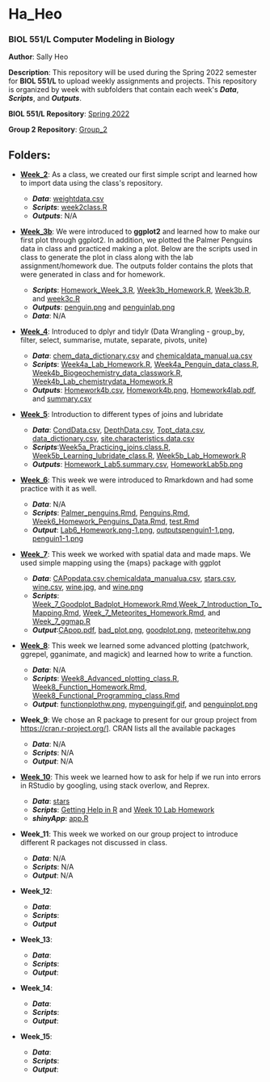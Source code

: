 # Ha_Heo

### BIOL 551/L Computer Modeling in Biology

**Author**: Sally Heo  

**Description**: This repository will be used during the Spring 2022 semester for **BIOL 551/L** to upload weekly assignments and projects. This repository is organized by week with subfolders that contain each week's **_Data_**, **_Scripts_**, and **_Outputs_**.  

**BIOL 551/L Repository**: [Spring 2022](https://github.com/Biol551-CSUN/Spring-2022) 

**Group 2 Repository**: [Group_2](https://github.com/Biol551-CSUN/Group_2)

## **Folders**:

* [**Week_2**](https://github.com/Biol551-CSUN/Ha_Heo/tree/main/Week_2): As a class, we created our first simple script and learned how to import data using the class's repository.  
  * **_Data_**: [weightdata.csv](https://github.com/Biol551-CSUN/Ha_Heo/blob/main/Week_2/Data/weightdata.csv) 
  * **_Scripts_**: [week2class.R](https://github.com/Biol551-CSUN/Ha_Heo/blob/main/Week_2/Scripts/week2class.R) 
  * **_Outputs_**: N/A   
    
* [**Week_3b**](https://github.com/Biol551-CSUN/Ha_Heo/tree/main/Week_3): We were introduced to **ggplot2** and learned how to make our first plot through ggplot2. In addition, we plotted the Palmer Penguins data in class and practiced making a plot. Below are the scripts used in class to generate the plot in class along with the lab assignment/homework due. The outputs folder contains the plots that were generated in class and for homework. 
  * **_Scripts_**: [Homework_Week_3.R](https://github.com/Biol551-CSUN/Ha_Heo/blob/main/Week_3/Scripts/Homework_Week_3.R), [Week3b_Homework.R](https://github.com/Biol551-CSUN/Ha_Heo/blob/main/Week_3/Scripts/Week3b_Homework.R), [Week3b.R](https://github.com/Biol551-CSUN/Ha_Heo/blob/main/Week_3/Scripts/week3b.R), and [week3c.R](https://github.com/Biol551-CSUN/Ha_Heo/blob/main/Week_3/Scripts/week3c.R)
  * **_Outputs_**: [penguin.png](https://github.com/Biol551-CSUN/Ha_Heo/blob/main/Week_3/Output/penguin.png) and [penguinlab.png](https://github.com/Biol551-CSUN/Ha_Heo/blob/main/Week_3/Output/penguinlab.png)
  * **_Data_**: N/A
  
* [**Week_4**](https://github.com/Biol551-CSUN/Ha_Heo/tree/main/Week_4): Introduced to dplyr and tidylr (Data Wrangling - group_by, filter, select, summarise, mutate, separate, pivots, unite)
  * **_Data_**: [chem_data_dictionary.csv](https://github.com/Biol551-CSUN/Ha_Heo/blob/main/Week_4/Data/chem_data_dictionary.csv) and [chemicaldata_manual.ua.csv](https://github.com/Biol551-CSUN/Ha_Heo/blob/main/Week_4/Data/chemicaldata_maunalua.csv)
  * **_Scripts_**: [Week4a_Lab_Homework.R](https://github.com/Biol551-CSUN/Ha_Heo/blob/main/Week_4/Scripts/Week4a_Lab_Homework.R), [Week4a_Penguin_data_class.R](https://github.com/Biol551-CSUN/Ha_Heo/blob/main/Week_4/Scripts/Week4a_Penguin_data_class.R), [Week4b_Biogeochemistry_data_classwork.R](https://github.com/Biol551-CSUN/Ha_Heo/blob/main/Week_4/Scripts/Week4b_Biogeochemistry_data_classwork.R), [Week4b_Lab_chemistrydata_Homework.R](https://github.com/Biol551-CSUN/Ha_Heo/blob/main/Week_4/Scripts/Week4b_Lab_chemistrydata_Homework.R)
  * **_Outputs_**: [Homework4b.csv](https://github.com/Biol551-CSUN/Ha_Heo/blob/main/Week_4/Outputs/Homework4b.csv), [Homework4b.png](https://github.com/Biol551-CSUN/Ha_Heo/blob/main/Week_4/Outputs/Homework4b.png), [Homework4lab.pdf](https://github.com/Biol551-CSUN/Ha_Heo/blob/main/Week_4/Outputs/Homework4lab.pdf), and [summary.csv](https://github.com/Biol551-CSUN/Ha_Heo/blob/main/Week_4/Outputs/summary.csv)

* [**Week_5**](https://github.com/Biol551-CSUN/Ha_Heo/tree/main/Week_5): Introduction to different types of joins and lubridate
  * **_Data_**: [CondData.csv](https://github.com/Biol551-CSUN/Ha_Heo/blob/main/Week_5/Data/CondData.csv), [DepthData.csv](https://github.com/Biol551-CSUN/Ha_Heo/blob/main/Week_5/Data/DepthData.csv), [Topt_data.csv](https://github.com/Biol551-CSUN/Ha_Heo/blob/main/Week_5/Data/Topt_data.csv), [data_dictionary.csv](https://github.com/Biol551-CSUN/Ha_Heo/blob/main/Week_5/Data/data_dictionary.csv), [site.characteristics.data.csv](https://github.com/Biol551-CSUN/Ha_Heo/blob/main/Week_5/Data/site.characteristics.data.csv)
  * **_Scripts_**:[Week5a_Practicing_joins.class.R](https://github.com/Biol551-CSUN/Ha_Heo/blob/main/Week_5/Scripts/Week5a_Practicing_joins_class.R), [Week5b_Learning_lubridate_class.R](https://github.com/Biol551-CSUN/Ha_Heo/blob/main/Week_5/Scripts/Week5b_Learning_lubridate_class.R), [Week5b_Lab_Homework.R](https://github.com/Biol551-CSUN/Ha_Heo/blob/main/Week_5/Scripts/Week5b_Lab_Homework.R)
  * **_Outputs_**: [Homework_Lab5.summary.csv](https://github.com/Biol551-CSUN/Ha_Heo/blob/main/Week_5/Output/Homework_Lab5_summary.csv), [HomeworkLab5b.png](https://github.com/Biol551-CSUN/Ha_Heo/blob/main/Week_5/Output/HomeworkLab5b.png)
 
 * [**Week_6**](https://github.com/Biol551-CSUN/Ha_Heo/tree/main/Week_6): This week we were introduced to Rmarkdown and had some practice with it as well.
   * **_Data_**: N/A
   * **_Scripts_**: [Palmer_penguins.Rmd](https://github.com/Biol551-CSUN/Ha_Heo/blob/main/Week_6/Scripts/Palmer_penguins.Rmd), [Penguins.Rmd](https://github.com/Biol551-CSUN/Ha_Heo/blob/main/Week_6/Scripts/Penguins.Rmd), [Week6_Homework_Penguins_Data.Rmd](https://github.com/Biol551-CSUN/Ha_Heo/blob/main/Week_6/Scripts/Week6_Homework_Penguins_Data.Rmd), [test.Rmd](https://github.com/Biol551-CSUN/Ha_Heo/blob/main/Week_6/Scripts/test.Rmd)
   * **_Output_**: [Lab6_Homework.png-1.png](https://github.com/Biol551-CSUN/Ha_Heo/blob/main/Week_6/Outputs/Lab6_Homework.png-1.png), [outputspenguin1-1.png](https://github.com/Biol551-CSUN/Ha_Heo/blob/main/Week_6/Outputs/outputspenguin1-1.png), [penguin1-1.png](https://github.com/Biol551-CSUN/Ha_Heo/blob/main/Week_6/Outputs/penguin1-1.png)
 
 * [**Week_7**](https://github.com/Biol551-CSUN/Ha_Heo/tree/main/Week_7): This week we worked with spatial data and made maps. We used simple mapping using the {maps} package with ggplot
   * **_Data_**: [CAPopdata.csv](https://github.com/Biol551-CSUN/Ha_Heo/blob/main/Week_7/Data/CAPopdata.csv),[chemicaldata_manualua.csv](https://github.com/Biol551-CSUN/Ha_Heo/blob/main/Week_7/Data/chemicaldata_maunalua.csv), [stars.csv](https://github.com/Biol551-CSUN/Ha_Heo/blob/main/Week_7/Data/stars.csv), [wine.csv](https://github.com/Biol551-CSUN/Ha_Heo/blob/main/Week_7/Data/wine.csv), [wine.jpg](https://github.com/Biol551-CSUN/Ha_Heo/blob/main/Week_7/Data/wine.jpg), and [wine.png](https://github.com/Biol551-CSUN/Ha_Heo/blob/main/Week_7/Data/wine.png)
   * **_Scripts_**: [Week_7_Goodplot_Badplot_Homework.Rmd](https://github.com/Biol551-CSUN/Ha_Heo/blob/main/Week_7/Scripts/Week_7_Goodplot_Badplot_Homework.Rmd),[Week_7_Introduction_To_Mapping.Rmd](https://github.com/Biol551-CSUN/Ha_Heo/blob/main/Week_7/Scripts/Week_7_Introduction_To_Mapping.Rmd), [Week_7_Meteorites_Homework.Rmd](https://github.com/Biol551-CSUN/Ha_Heo/blob/main/Week_7/Scripts/Week_7_Meteorites_Homework.Rmd), and [Week_7_ggmap.R](https://github.com/Biol551-CSUN/Ha_Heo/blob/main/Week_7/Scripts/Week_7_ggmap.R)
   * **_Output_**:[CApop.pdf](https://github.com/Biol551-CSUN/Ha_Heo/blob/main/Week_7/Output/CApop.pdf), [bad_plot.png](https://github.com/Biol551-CSUN/Ha_Heo/blob/main/Week_7/Output/bad_plot.png), [goodplot.png](https://github.com/Biol551-CSUN/Ha_Heo/blob/main/Week_7/Output/goodplot.png), [meteoritehw.png](https://github.com/Biol551-CSUN/Ha_Heo/blob/main/Week_7/Output/meteoritehw.png)
 
 * [**Week_8**](https://github.com/Biol551-CSUN/Ha_Heo/tree/main/Week_8): This week we learned some advanced plotting (patchwork, ggrepel, gganimate, and magick) and learned how to write a function. 
   * **_Data_**: N/A
   * **_Scripts_**: [Week8_Advanced_plotting_class.R](https://github.com/Biol551-CSUN/Ha_Heo/blob/main/Week_8/Scripts/Week8_Advanced_plotting_class.R), [Week8_Function_Homework.Rmd](https://github.com/Biol551-CSUN/Ha_Heo/blob/main/Week_8/Scripts/Week8_Function_Homework.Rmd), [Week8_Functional_Programming_class.Rmd](https://github.com/Biol551-CSUN/Ha_Heo/blob/main/Week_8/Scripts/Week8_Functional_Programming_class.Rmd)
   * **_Output_**: [functionplothw.png](https://github.com/Biol551-CSUN/Ha_Heo/blob/main/Week_8/Output/functionplothw.png), [mypenguingif.gif](https://github.com/Biol551-CSUN/Ha_Heo/blob/main/Week_8/Output/mypenguingif.gif), and [penguinplot.png](https://github.com/Biol551-CSUN/Ha_Heo/blob/main/Week_8/Output/penguinplot.png)
 
 * **Week_9**: We chose an R package to present for our group project from https://cran.r-project.org/]. CRAN lists all the available packages
   * **_Data_**: N/A
   * **_Scripts_**: N/A
   * **_Output_**: N/A
 
 * [**Week_10**](https://github.com/Biol551-CSUN/Ha_Heo/tree/main/Week_10): This week we learned how to ask for help if we run into errors in RStudio by googling, using stack overlow, and Reprex. 
   * **_Data_**: [stars](https://github.com/Biol551-CSUN/Ha_Heo/blob/main/Week_10/Data/stars.csv)
   * **_Scripts_**: [Getting Help in R](https://github.com/Biol551-CSUN/Ha_Heo/blob/main/Week_10/Scripts/Week10_Getting_Help_In_R.R) and [Week 10 Lab Homework](https://github.com/Biol551-CSUN/Ha_Heo/blob/main/Week_10/Scripts/Week10_Lab_Homework.R)
   * **_shinyApp_**: [app.R](https://github.com/Biol551-CSUN/Ha_Heo/blob/main/Week_10/shinyApp/app.R)
 
 * **Week_11**: This week we worked on our group project to introduce different R packages not discussed in class. 
   * **_Data_**: N/A
   * **_Scripts_**: N/A
   * **_Output_**: N/A
 
 * **Week_12**:
   * **_Data_**:
   * **_Scripts_**:
   * **_Output_**
  
* **Week_13**:
  * **_Data_**:
  * **_Scripts_**:
  * **_Output_**:

* **Week_14**:
  * **_Data_**:
  * **_Scripts_**:
  * **_Output_**:

* **Week_15**:
  * **_Data_**:
  * **_Scripts_**:
  * **_Output_**: 
